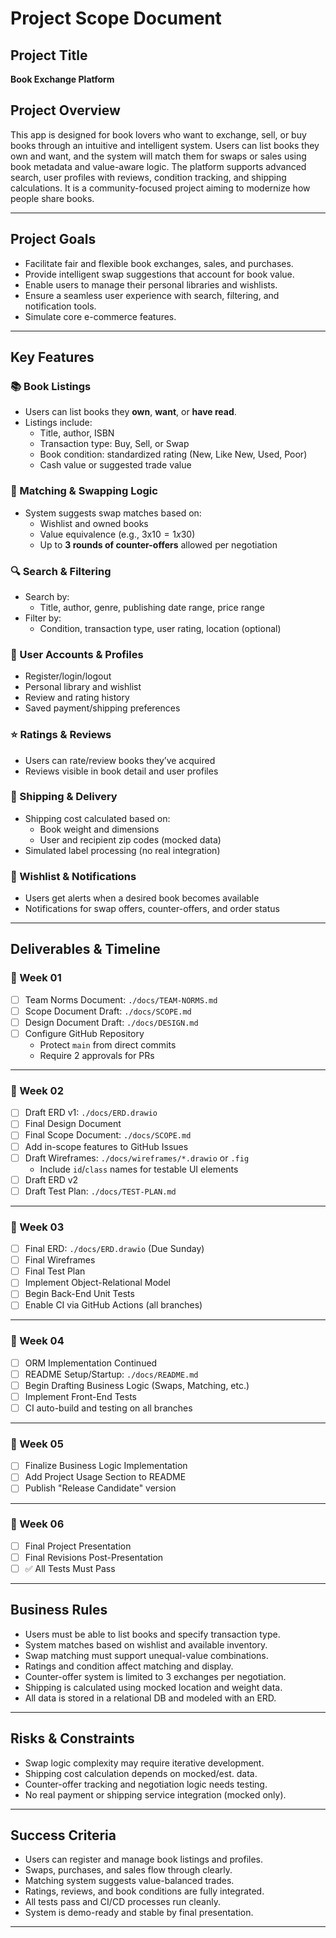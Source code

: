 # Project Scope Document

## Project Title
**Book Exchange Platform**

## Project Overview

This app is designed for book lovers who want to exchange, sell, or buy books through an intuitive and intelligent system. Users can list books they own and want, and the system will match them for swaps or sales using book metadata and value-aware logic. The platform supports advanced search, user profiles with reviews, condition tracking, and shipping calculations. It is a community-focused project aiming to modernize how people share books.

---

## Project Goals

- Facilitate fair and flexible book exchanges, sales, and purchases.
- Provide intelligent swap suggestions that account for book value.
- Enable users to manage their personal libraries and wishlists.
- Ensure a seamless user experience with search, filtering, and notification tools.
- Simulate core e-commerce features.

---

## Key Features

### 📚 Book Listings
- Users can list books they **own**, **want**, or **have read**.
- Listings include:
  - Title, author, ISBN
  - Transaction type: Buy, Sell, or Swap
  - Book condition: standardized rating (New, Like New, Used, Poor)
  - Cash value or suggested trade value

### 🤝 Matching & Swapping Logic
- System suggests swap matches based on:
  - Wishlist and owned books
  - Value equivalence (e.g., 3x$10 = 1x$30)
  - Up to **3 rounds of counter-offers** allowed per negotiation

### 🔍 Search & Filtering
- Search by:
  - Title, author, genre, publishing date range, price range
- Filter by:
  - Condition, transaction type, user rating, location (optional)

### 👤 User Accounts & Profiles
- Register/login/logout
- Personal library and wishlist
- Review and rating history
- Saved payment/shipping preferences

### ⭐ Ratings & Reviews
- Users can rate/review books they’ve acquired
- Reviews visible in book detail and user profiles

### 🚚 Shipping & Delivery
- Shipping cost calculated based on:
  - Book weight and dimensions
  - User and recipient zip codes (mocked data)
- Simulated label processing (no real integration)

### 🔔 Wishlist & Notifications
- Users get alerts when a desired book becomes available
- Notifications for swap offers, counter-offers, and order status

---

## Deliverables & Timeline

### 📅 Week 01
- [ ] Team Norms Document: `./docs/TEAM-NORMS.md`
- [ ] Scope Document Draft: `./docs/SCOPE.md`
- [ ] Design Document Draft: `./docs/DESIGN.md`
- [ ] Configure GitHub Repository
  - Protect `main` from direct commits
  - Require 2 approvals for PRs

---

### 📅 Week 02
- [ ] Draft ERD v1: `./docs/ERD.drawio`
- [ ] Final Design Document
- [ ] Final Scope Document: `./docs/SCOPE.md`
- [ ] Add in-scope features to GitHub Issues
- [ ] Draft Wireframes: `./docs/wireframes/*.drawio` or `.fig`
  - Include `id`/`class` names for testable UI elements
- [ ] Draft ERD v2
- [ ] Draft Test Plan: `./docs/TEST-PLAN.md`

---

### 📅 Week 03
- [ ] Final ERD: `./docs/ERD.drawio` (Due Sunday)
- [ ] Final Wireframes
- [ ] Final Test Plan
- [ ] Implement Object-Relational Model
- [ ] Begin Back-End Unit Tests
- [ ] Enable CI via GitHub Actions (all branches)

---

### 📅 Week 04
- [ ] ORM Implementation Continued
- [ ] README Setup/Startup: `./docs/README.md`
- [ ] Begin Drafting Business Logic (Swaps, Matching, etc.)
- [ ] Implement Front-End Tests
- [ ] CI auto-build and testing on all branches

---

### 📅 Week 05
- [ ] Finalize Business Logic Implementation
- [ ] Add Project Usage Section to README
- [ ] Publish "Release Candidate" version

---

### 📅 Week 06
- [ ] Final Project Presentation
- [ ] Final Revisions Post-Presentation
- [ ] ✅ All Tests Must Pass

---

## Business Rules

- Users must be able to list books and specify transaction type.
- System matches based on wishlist and available inventory.
- Swap matching must support unequal-value combinations.
- Ratings and condition affect matching and display.
- Counter-offer system is limited to 3 exchanges per negotiation.
- Shipping is calculated using mocked location and weight data.
- All data is stored in a relational DB and modeled with an ERD.

---

## Risks & Constraints

- Swap logic complexity may require iterative development.
- Shipping cost calculation depends on mocked/est. data.
- Counter-offer tracking and negotiation logic needs testing.
- No real payment or shipping service integration (mocked only).

---

## Success Criteria

- Users can register and manage book listings and profiles.
- Swaps, purchases, and sales flow through clearly.
- Matching system suggests value-balanced trades.
- Ratings, reviews, and book conditions are fully integrated.
- All tests pass and CI/CD processes run cleanly.
- System is demo-ready and stable by final presentation.

---